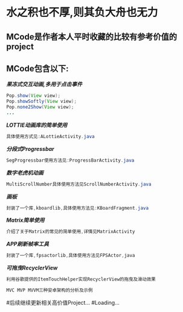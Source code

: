
# 水之积也不厚,则其负大舟也无力

## MCode是作者本人平时收藏的比较有参考价值的project
## MCode包含以下:
 ***果冻式交互动画,多用于点击事件***
 ```java
 Pop.show(View view);
 Pop.showSoftly(View view);
 Pop.none2Show(View view);
 ...
 ```
 ***LOTTIE动画库的简单使用***
 ```java
 具体使用方式见:ALottieActivity.java
 ```
 ***分段式Progressbar***
 ```java
SegProgressbar使用方法见:ProgressBarActivity.java
```
***数字老虎机动画***
```java
MultiScrollNumber具体使用方法见ScrollNumberActivity.java
```
***画板***
```java
封装了一个库,kboardlib,具体使用方法见:KBoardFragment.java
```
***Matrix简单使用***
```java
介绍了关于Matrix的常见的简单使用,详情见MatrixActivity
```
***APP刷新帧率工具***
```java
封装了一个库,fpsactorlib,具体使用方法见FPSActor,java
```
***可拖曳RecyclerView***
```java
利用谷歌提供的ItemTouchHelper实现RecyclerView的拖曳及滑动效果
```

```java
MVC MVP MVVM三种安卓架构的分析及示例
```
#后续继续更新相关高价值Project...
#Loading...


